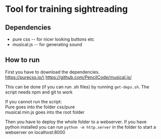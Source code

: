 # Tool for training sightreading
## Dependencies
- pure css     -- for nicer looking buttons etc
- musical.js   -- for generating sound

## How to run
First you have to download the dependencies.\
https://purecss.io/\
https://github.com/PencilCode/musical.js/

This can be done (if you can run .sh files) by running `get-deps.sh`. The script needs npm and git to work

If you cannot run the script:\
Pure goes into the folder css/pure\
musical.min.js goes into the root folder

Then you have to deploy the whole folder to a webserver. If you have python installed you can run `python -m http.server` in the folder to start a webserver on localhost:8000